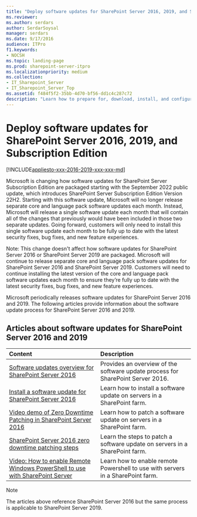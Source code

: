 ```yaml
---
title: "Deploy software updates for SharePoint Server 2016, 2019, and Subscription Edition"
ms.reviewer: 
ms.author: serdars
author: SerdarSoysal
manager: serdars
ms.date: 9/17/2016
audience: ITPro
f1.keywords:
- NOCSH
ms.topic: landing-page
ms.prod: sharepoint-server-itpro
ms.localizationpriority: medium
ms.collection:
- IT_Sharepoint_Server
- IT_Sharepoint_Server_Top
ms.assetid: f484f5f2-35bb-4d70-bf56-dd1c4c287c72
description: "Learn how to prepare for, download, install, and configure software updates and patches for SharePoint Server 2016."
---
```


# Deploy software updates for SharePoint Server 2016, 2019, and Subscription Edition

[!INCLUDE[appliesto-xxx-2016-2019-xxx-xxx-md](../includes/appliesto-xxx-2016-2019-xxx-xxx-md.md)]

Microsoft is changing how software updates for SharePoint Server Subscription Edition are packaged starting with the September 2022 public update, which introduces SharePoint Server Subscription Edition Version 22H2. Starting with this software update, Microsoft will no longer release separate core and language pack software updates each month. Instead, Microsoft will release a single software update each month that will contain all of the changes that previously would have been included in those two separate updates. Going forward, customers will only need to install this single software update each month to be fully up to date with the latest security fixes, bug fixes, and new feature experiences.

Note: This change doesn't affect how software updates for SharePoint Server 2016 or SharePoint Server 2019 are packaged. Microsoft will continue to release separate core and language pack software updates for SharePoint Server 2016 and SharePoint Server 2019. Customers will need to continue installing the latest version of the core and language pack software updates each month to ensure they’re fully up to date with the latest security fixes, bug fixes, and new feature experiences.

Microsoft periodically releases software updates for SharePoint Server 2016 and 2019. The following articles provide information about the software update process for SharePoint Server 2016 and 2019.
  
## Articles about software updates for SharePoint Server 2016 and 2019

|**Content**|**Description**|
|:-----|:-----|
|[Software updates overview for SharePoint Server 2016](software-updates-overview.md) <br/> |Provides an overview of the software update process for SharePoint Server 2016.  <br/> |
|[Install a software update for SharePoint Server 2016](install-a-software-update.md) <br/> |Learn how to install a software update on servers in a SharePoint farm.  <br/> |
|[Video demo of Zero Downtime Patching in SharePoint Server 2016](video-demo-of-zero-downtime-patching-in-sharepoint-server-2016.md) <br/> |Learn how to patch a software update on servers in a SharePoint farm.  <br/> |   
|[SharePoint Server 2016 zero downtime patching steps](sharepoint-server-2016-zero-downtime-patching-steps.md) <br/> |Learn the steps to patch a software update on servers in a SharePoint farm.  <br/> |
|[Video: How to enable Remote Windows PowerShell to use with SharePoint Server](video-how-to-enable-remote-windows-powershell-to-use-with-sharepoint-server.md) <br/> |Learn how to enable remote Powershell to use with servers in a SharePoint farm.  <br/> |

>[!NOTE]
> The articles above reference SharePoint Server 2016 but the same process is applicable to SharePoint Server 2019.
